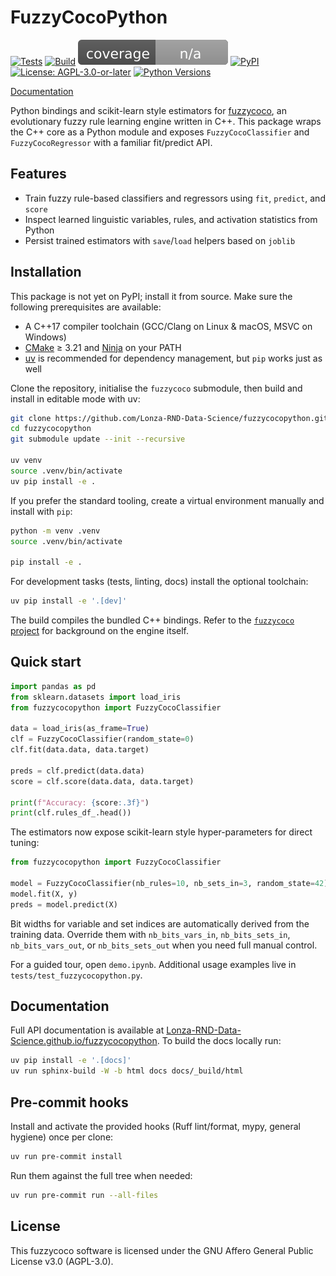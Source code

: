 # FuzzyCocoPython

[![Tests](https://github.com/Lonza-RND-Data-Science/fuzzycocopython/actions/workflows/tests.yml/badge.svg)](https://github.com/Lonza-RND-Data-Science/fuzzycocopython/actions/workflows/tests.yml)
[![Build](https://github.com/Lonza-RND-Data-Science/fuzzycocopython/actions/workflows/build.yml/badge.svg)](https://github.com/Lonza-RND-Data-Science/fuzzycocopython/actions/workflows/build.yml)
[![Coverage](https://raw.githubusercontent.com/Lonza-RND-Data-Science/fuzzycocopython/main/badges/coverage.svg)](https://github.com/Lonza-RND-Data-Science/fuzzycocopython/actions/workflows/tests.yml)
[![PyPI](https://img.shields.io/badge/PyPI-pending-lightgrey)](https://pypi.org/project/fuzzycocopython/)
[![License: AGPL-3.0-or-later](https://img.shields.io/badge/license-AGPL--3.0--or--later-success)](https://www.gnu.org/licenses/agpl-3.0.html)
[![Python Versions](https://img.shields.io/badge/python-3.10%20%E2%80%93%203.14-blue)](#installation)

[Documentation](https://Lonza-RND-Data-Science.github.io/fuzzycocopython/)


Python bindings and scikit-learn style estimators for [fuzzycoco](https://github.com/Lonza-RND-Data-Science/fuzzycoco),
an evolutionary fuzzy rule learning engine written in C++. This package wraps the C++ core as a Python module
and exposes `FuzzyCocoClassifier` and `FuzzyCocoRegressor` with a familiar fit/predict API.

## Features
- Train fuzzy rule-based classifiers and regressors using `fit`, `predict`, and `score`
- Inspect learned linguistic variables, rules, and activation statistics from Python
- Persist trained estimators with `save`/`load` helpers based on `joblib`


## Installation

This package is not yet on PyPI; install it from source. Make sure the following prerequisites are available:

- A C++17 compiler toolchain (GCC/Clang on Linux & macOS, MSVC on Windows)
- [CMake](https://cmake.org/) ≥ 3.21 and [Ninja](https://ninja-build.org/) on your PATH
- [uv](https://github.com/astral-sh/uv) is recommended for dependency management, but `pip` works just as well

Clone the repository, initialise the `fuzzycoco` submodule, then build and install in editable mode with uv:

```bash
git clone https://github.com/Lonza-RND-Data-Science/fuzzycocopython.git
cd fuzzycocopython
git submodule update --init --recursive

uv venv
source .venv/bin/activate
uv pip install -e .

```

If you prefer the standard tooling, create a virtual environment manually and install with `pip`:

```bash
python -m venv .venv
source .venv/bin/activate

pip install -e .
```

For development tasks (tests, linting, docs) install the optional toolchain:

```bash
uv pip install -e '.[dev]'
```

The build compiles the bundled C++ bindings. Refer to the
[`fuzzycoco` project](https://github.com/Lonza-RND-Data-Science/fuzzycoco) for background on the engine itself.

## Quick start

```python
import pandas as pd
from sklearn.datasets import load_iris
from fuzzycocopython import FuzzyCocoClassifier

data = load_iris(as_frame=True)
clf = FuzzyCocoClassifier(random_state=0)
clf.fit(data.data, data.target)

preds = clf.predict(data.data)
score = clf.score(data.data, data.target)

print(f"Accuracy: {score:.3f}")
print(clf.rules_df_.head())
```

The estimators now expose scikit-learn style hyper-parameters for direct tuning:

```python
from fuzzycocopython import FuzzyCocoClassifier

model = FuzzyCocoClassifier(nb_rules=10, nb_sets_in=3, random_state=42)
model.fit(X, y)
preds = model.predict(X)
```

Bit widths for variable and set indices are automatically derived from the training data. Override them with `nb_bits_vars_in`, `nb_bits_sets_in`, `nb_bits_vars_out`, or `nb_bits_sets_out` when you need full manual control.

For a guided tour, open `demo.ipynb`. Additional usage examples live in `tests/test_fuzzycocopython.py`.

## Documentation

Full API documentation is available at [Lonza-RND-Data-Science.github.io/fuzzycocopython](https://Lonza-RND-Data-Science.github.io/fuzzycocopython/).
To build the docs locally run:

```bash
uv pip install -e '.[docs]'
uv run sphinx-build -W -b html docs docs/_build/html
```

## Pre-commit hooks

Install and activate the provided hooks (Ruff lint/format, mypy, general hygiene) once per clone:

```bash
uv run pre-commit install
```

Run them against the full tree when needed:

```bash
uv run pre-commit run --all-files
```


## License

This fuzzycoco software is licensed under the GNU Affero General Public License v3.0 (AGPL-3.0).
